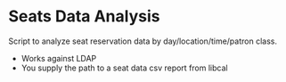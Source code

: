 # Seats Data Analysis

Script to analyze seat reservation data by day/location/time/patron class.

 * Works against LDAP
 * You supply the path to a seat data csv report from libcal
